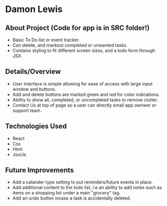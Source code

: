 # Damon Lewis

## About Project (Code for app is in SRC folder!)
* Basic To Do list or event tracker.
* Can delete, and markout completed or unwanted tasks.
* Contains styling to fit different screen sizes, and a todo form through JSX.

## Details/Overview
* User interface is simple allowing for ease of access with large input window and buttons.
* Add and delete buttons are marked green and red for color indications. 
* Ability to show all, completed, or uncompleted tasks to remove clutter.
* Contact Us at top of page so a user can directly email app ownwer or support team. 

## Technologies Used
* React
* Css
* Html
* Jsx/Js

## Future Improvements 
* Add a calander type setting to put reminders/future events in place.
* Add additional content to the todo list, i.e an ability to add notes such as items on a shopping list under a main "grocery" tag.
* Add an undo button incase a task is accidentally deleted. 
